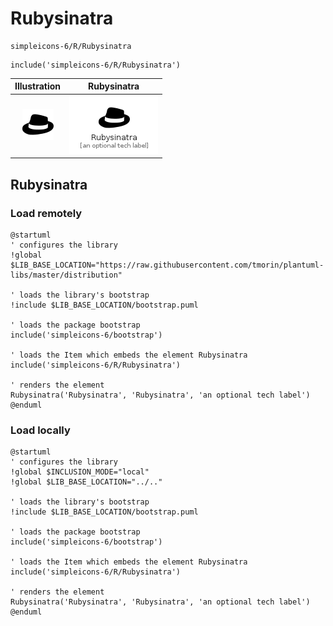 # Rubysinatra


```text
simpleicons-6/R/Rubysinatra
```

```text
include('simpleicons-6/R/Rubysinatra')
```



| Illustration | Rubysinatra |
| :---: | :---: |
| ![illustration for Illustration](../../simpleicons-6/R/Rubysinatra.png) | ![illustration for Rubysinatra](../../simpleicons-6/R/Rubysinatra.Local.png) |




## Rubysinatra

### Load remotely
```plantuml
@startuml
' configures the library
!global $LIB_BASE_LOCATION="https://raw.githubusercontent.com/tmorin/plantuml-libs/master/distribution"

' loads the library's bootstrap
!include $LIB_BASE_LOCATION/bootstrap.puml

' loads the package bootstrap
include('simpleicons-6/bootstrap')

' loads the Item which embeds the element Rubysinatra
include('simpleicons-6/R/Rubysinatra')

' renders the element
Rubysinatra('Rubysinatra', 'Rubysinatra', 'an optional tech label')
@enduml
```

### Load locally
```plantuml
@startuml
' configures the library
!global $INCLUSION_MODE="local"
!global $LIB_BASE_LOCATION="../.."

' loads the library's bootstrap
!include $LIB_BASE_LOCATION/bootstrap.puml

' loads the package bootstrap
include('simpleicons-6/bootstrap')

' loads the Item which embeds the element Rubysinatra
include('simpleicons-6/R/Rubysinatra')

' renders the element
Rubysinatra('Rubysinatra', 'Rubysinatra', 'an optional tech label')
@enduml
```


